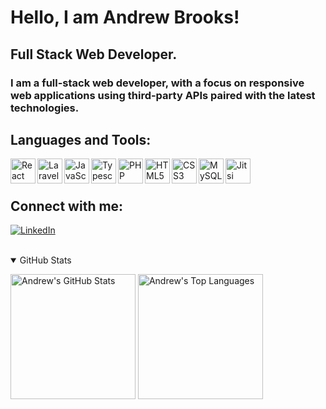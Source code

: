 # Hello, I am Andrew Brooks!

## Full Stack Web Developer.

### I am a full-stack web developer, with a focus on responsive web applications using third-party APIs paired with the latest technologies.

## Languages and Tools:

<img align="left" alt="React" width="40px" src="https://unpkg.com/simple-icons@v3/icons/react.svg" />
<img align="left" alt="Laravel" width="40px" src="https://unpkg.com/simple-icons@v3/icons/laravel.svg" />
<img align="left" alt="JavaScript" width="40px" src="https://unpkg.com/simple-icons@v3/icons/javascript.svg" />
<img align="left" alt="Typescript" width="40px" src="https://unpkg.com/simple-icons@v3/icons/typescript.svg" />
<img align="left" alt="PHP" width="40px" src="https://unpkg.com/simple-icons@v3/icons/php.svg" />
<img align="left" alt="HTML5" width="40px" src="https://unpkg.com/simple-icons@v3/icons/html5.svg" />
<img align="left" alt="CSS3" width="40px" src="https://unpkg.com/simple-icons@v3/icons/css3.svg" />
<img align="left" alt="MySQL" width="40px" src="https://unpkg.com/simple-icons@v3/icons/mysql.svg" />
<img align="left" alt="Jitsi" width="40px" src="https://unpkg.com/simple-icons@4.10.0/icons/jitsi.svg" />

<br />
<br />

## Connect with me:

[<img alt="LinkedIn" src="https://img.shields.io/badge/--linkedin?label=LinkedIn&logo=LinkedIn&style=for-the-badge&color=white">][linkedin]
<br />
<br />

<details open>
  <summary>GitHub Stats</summary>
  <p>
    <img alt="Andrew's GitHub Stats" height=200 src="https://github-readme-stats.andrewgraemebrooks.vercel.app/api?username=andrewgraemebrooks&show_icons=true&theme=graywhite" />
    <img alt="Andrew's Top Languages" height=200 src = "https://github-readme-stats.andrewgraemebrooks.vercel.app/api/top-langs/?username=andrewgraemebrooks&hide=css,java,html&theme=graywhite">
  </p>
</details>

[linkedin]: https://www.linkedin.com/in/andrewgraemebrooks/
